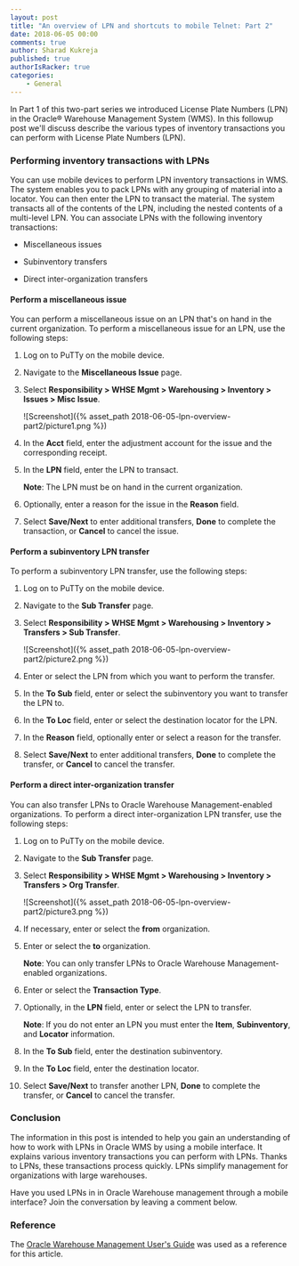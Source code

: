 ```yaml
---
layout: post
title: "An overview of LPN and shortcuts to mobile Telnet: Part 2"
date: 2018-06-05 00:00
comments: true
author: Sharad Kukreja
published: true
authorIsRacker: true
categories:
    - General
---
```


In Part 1 of this two-part series we introduced License Plate Numbers (LPN) in
the Oracle&reg; Warehouse Management System (WMS). In this followup post we'll
discuss describe the various types of inventory transactions you can perform
with License Plate Numbers (LPN).

<!-- more -->

### Performing inventory transactions with LPNs

You can use mobile devices to perform LPN inventory transactions in WMS. The
system enables you to pack LPNs with any grouping of material into a locator.
You can then enter the LPN to transact the material. The system transacts all
of the contents of the LPN, including the nested contents of a multi-level
LPN. You can associate LPNs with the following inventory transactions:

* Miscellaneous issues

* Subinventory transfers

* Direct inter-organization transfers

#### Perform a miscellaneous issue

You can perform a miscellaneous issue on an LPN that's on hand in the current
organization. To perform a miscellaneous issue for an LPN, use the following
steps:

1. Log on to PuTTy on the mobile device.

2. Navigate to the **Miscellaneous Issue** page.

3. Select **Responsibility > WHSE Mgmt > Warehousing > Inventory > Issues >
   Misc Issue**.

   ![Screenshot]({% asset_path 2018-06-05-lpn-overview-part2/picture1.png %})

4. In the **Acct** field, enter the adjustment account for the issue and the
   corresponding receipt.

5. In the **LPN** field, enter the LPN to transact.

   **Note**: The LPN must be on hand in the current organization.

6. Optionally, enter a reason for the issue in the **Reason** field.

7. Select **Save/Next** to enter additional transfers, **Done** to complete
   the transaction, or **Cancel** to cancel the issue.

#### Perform a subinventory LPN transfer

To perform a subinventory LPN transfer, use the following steps:

1. Log on to PuTTy on the mobile device.

2. Navigate to the **Sub Transfer** page.

3. Select **Responsibility > WHSE Mgmt > Warehousing > Inventory > Transfers >
   Sub Transfer**.

   ![Screenshot]({% asset_path 2018-06-05-lpn-overview-part2/picture2.png %})

4. Enter or select the LPN from which you want to perform the transfer.

5. In the **To Sub** field, enter or select the subinventory you want
   to transfer the LPN to.

6. In the **To Loc** field, enter or select the destination locator for the
   LPN.

7. In the **Reason** field, optionally enter or select a reason for the
   transfer.

8. Select **Save/Next** to enter additional transfers, **Done** to complete
   the transfer, or **Cancel** to cancel the transfer.

#### Perform a direct inter-organization transfer

You can also transfer LPNs to Oracle Warehouse Management-enabled
organizations. To perform a direct inter-organization LPN transfer, use the following steps:

1. Log on to PuTTy on the mobile device.

2. Navigate to the **Sub Transfer** page.

3. Select **Responsibility > WHSE Mgmt > Warehousing > Inventory > Transfers >
   Org Transfer**.

   ![Screenshot]({% asset_path 2018-06-05-lpn-overview-part2/picture3.png %})

4. If necessary, enter or select the **from** organization.

5. Enter or select the **to** organization.

   **Note**: You can only transfer LPNs to Oracle Warehouse Management-enabled
   organizations.

6. Enter or select the **Transaction Type**.

7. Optionally, in the **LPN** field, enter or select the LPN to transfer.

   **Note**: If you do not enter an LPN you must enter the **Item**,
   **Subinventory**, and **Locator** information.

8. In the **To Sub** field, enter the destination subinventory.

9. In the **To Loc** field, enter the destination locator.

10. Select **Save/Next** to transfer another LPN, **Done** to complete the
    transfer, or **Cancel** to cancel the transfer.

### Conclusion

The information in this post is intended to help you gain an understanding of
how to work with LPNs in Oracle WMS by using a mobile interface. It explains
various inventory transactions you can perform with LPNs. Thanks to LPNs,
these transactions process quickly. LPNs simplify management for organizations
with large warehouses.

Have you used LPNs in in Oracle Warehouse management through a mobile
interface? Join the conversation by leaving a comment below.

### Reference

The [Oracle Warehouse Management User's
Guide](https://docs.oracle.com/cd/E18727_01/doc.121/e13433/T211976T321834.htm)
was used as a reference for this article.
